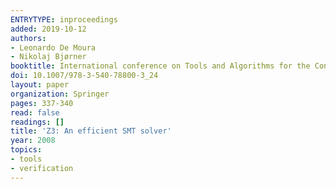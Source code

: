 ```yaml
---
ENTRYTYPE: inproceedings
added: 2019-10-12
authors:
- Leonardo De Moura
- Nikolaj Bjørner
booktitle: International conference on Tools and Algorithms for the Construction and Analysis of Systems
doi: 10.1007/978-3-540-78800-3_24
layout: paper
organization: Springer
pages: 337-340
read: false
readings: []
title: 'Z3: An efficient SMT solver'
year: 2008
topics:
- tools
- verification
---
```

